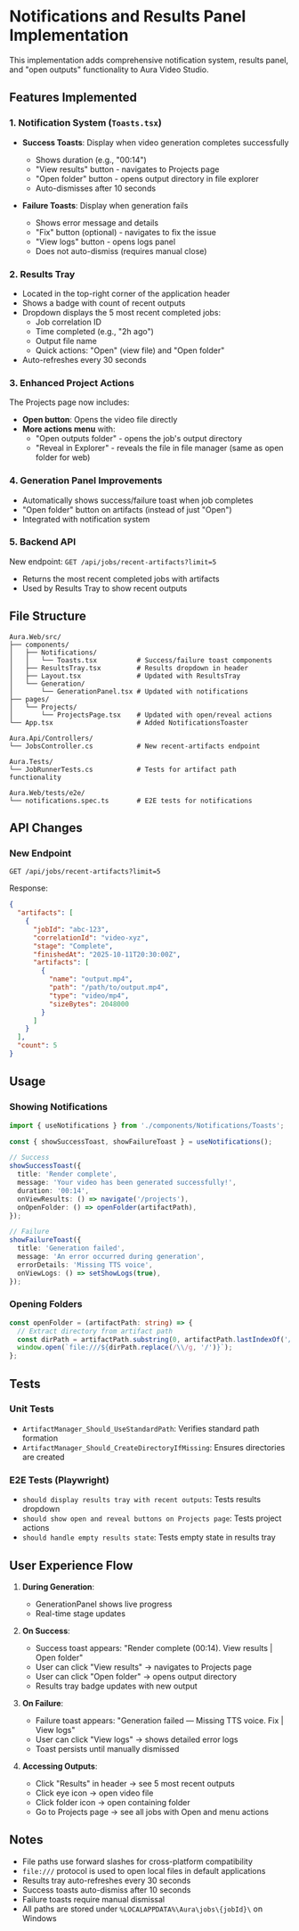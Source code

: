 # Notifications and Results Panel Implementation

This implementation adds comprehensive notification system, results panel, and "open outputs" functionality to Aura Video Studio.

## Features Implemented

### 1. Notification System (`Toasts.tsx`)
- **Success Toasts**: Display when video generation completes successfully
  - Shows duration (e.g., "00:14")
  - "View results" button - navigates to Projects page
  - "Open folder" button - opens output directory in file explorer
  - Auto-dismisses after 10 seconds

- **Failure Toasts**: Display when generation fails
  - Shows error message and details
  - "Fix" button (optional) - navigates to fix the issue
  - "View logs" button - opens logs panel
  - Does not auto-dismiss (requires manual close)

### 2. Results Tray
- Located in the top-right corner of the application header
- Shows a badge with count of recent outputs
- Dropdown displays the 5 most recent completed jobs:
  - Job correlation ID
  - Time completed (e.g., "2h ago")
  - Output file name
  - Quick actions: "Open" (view file) and "Open folder"
- Auto-refreshes every 30 seconds

### 3. Enhanced Project Actions
The Projects page now includes:
- **Open button**: Opens the video file directly
- **More actions menu** with:
  - "Open outputs folder" - opens the job's output directory
  - "Reveal in Explorer" - reveals the file in file manager (same as open folder for web)

### 4. Generation Panel Improvements
- Automatically shows success/failure toast when job completes
- "Open folder" button on artifacts (instead of just "Open")
- Integrated with notification system

### 5. Backend API
New endpoint: `GET /api/jobs/recent-artifacts?limit=5`
- Returns the most recent completed jobs with artifacts
- Used by Results Tray to show recent outputs

## File Structure

```
Aura.Web/src/
├── components/
│   ├── Notifications/
│   │   └── Toasts.tsx          # Success/failure toast components
│   ├── ResultsTray.tsx         # Results dropdown in header
│   ├── Layout.tsx              # Updated with ResultsTray
│   └── Generation/
│       └── GenerationPanel.tsx # Updated with notifications
├── pages/
│   └── Projects/
│       └── ProjectsPage.tsx    # Updated with open/reveal actions
└── App.tsx                     # Added NotificationsToaster

Aura.Api/Controllers/
└── JobsController.cs           # New recent-artifacts endpoint

Aura.Tests/
└── JobRunnerTests.cs           # Tests for artifact path functionality

Aura.Web/tests/e2e/
└── notifications.spec.ts       # E2E tests for notifications
```

## API Changes

### New Endpoint
```http
GET /api/jobs/recent-artifacts?limit=5
```

Response:
```json
{
  "artifacts": [
    {
      "jobId": "abc-123",
      "correlationId": "video-xyz",
      "stage": "Complete",
      "finishedAt": "2025-10-11T20:30:00Z",
      "artifacts": [
        {
          "name": "output.mp4",
          "path": "/path/to/output.mp4",
          "type": "video/mp4",
          "sizeBytes": 2048000
        }
      ]
    }
  ],
  "count": 5
}
```

## Usage

### Showing Notifications
```typescript
import { useNotifications } from './components/Notifications/Toasts';

const { showSuccessToast, showFailureToast } = useNotifications();

// Success
showSuccessToast({
  title: 'Render complete',
  message: 'Your video has been generated successfully!',
  duration: '00:14',
  onViewResults: () => navigate('/projects'),
  onOpenFolder: () => openFolder(artifactPath),
});

// Failure
showFailureToast({
  title: 'Generation failed',
  message: 'An error occurred during generation',
  errorDetails: 'Missing TTS voice',
  onViewLogs: () => setShowLogs(true),
});
```

### Opening Folders
```typescript
const openFolder = (artifactPath: string) => {
  // Extract directory from artifact path
  const dirPath = artifactPath.substring(0, artifactPath.lastIndexOf('/'));
  window.open(`file:///${dirPath.replace(/\\/g, '/')}`);
};
```

## Tests

### Unit Tests
- `ArtifactManager_Should_UseStandardPath`: Verifies standard path formation
- `ArtifactManager_Should_CreateDirectoryIfMissing`: Ensures directories are created

### E2E Tests (Playwright)
- `should display results tray with recent outputs`: Tests results dropdown
- `should show open and reveal buttons on Projects page`: Tests project actions
- `should handle empty results state`: Tests empty state in results tray

## User Experience Flow

1. **During Generation**:
   - GenerationPanel shows live progress
   - Real-time stage updates

2. **On Success**:
   - Success toast appears: "Render complete (00:14). View results | Open folder"
   - User can click "View results" → navigates to Projects page
   - User can click "Open folder" → opens output directory
   - Results tray badge updates with new output

3. **On Failure**:
   - Failure toast appears: "Generation failed — Missing TTS voice. Fix | View logs"
   - User can click "View logs" → shows detailed error logs
   - Toast persists until manually dismissed

4. **Accessing Outputs**:
   - Click "Results" in header → see 5 most recent outputs
   - Click eye icon → open video file
   - Click folder icon → open containing folder
   - Go to Projects page → see all jobs with Open and menu actions

## Notes

- File paths use forward slashes for cross-platform compatibility
- `file:///` protocol is used to open local files in default applications
- Results tray auto-refreshes every 30 seconds
- Success toasts auto-dismiss after 10 seconds
- Failure toasts require manual dismissal
- All paths are stored under `%LOCALAPPDATA%\Aura\jobs\{jobId}\` on Windows
